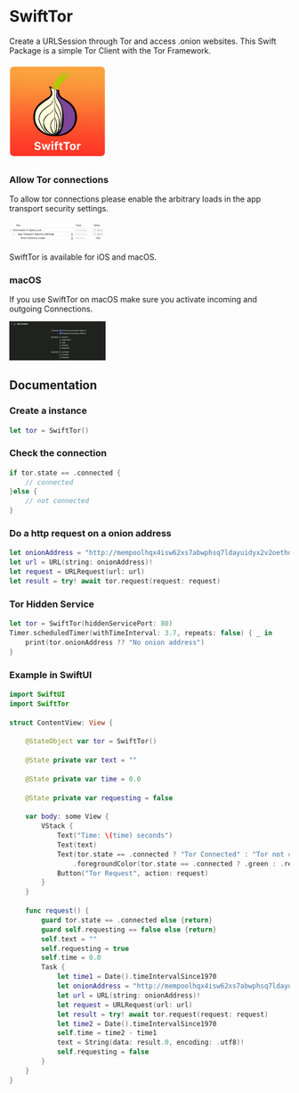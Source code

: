 # SwiftTor

Create a URLSession through Tor and access .onion websites. This Swift Package is a simple Tor Client with the Tor Framework.

<img src="https://github.com/FlorianHubl/SwiftTor/blob/main/SwiftTor.png" width="173" height="173">

### Allow Tor connections

To allow tor connections please enable the arbitrary loads in the app transport security settings.

<img src="https://github.com/FlorianHubl/SwiftTor/blob/main/allow.png" width="173">

SwiftTor is available for iOS and macOS.

### macOS

If you use SwiftTor on macOS make sure you activate incoming and outgoing Connections.

<img src="https://github.com/FlorianHubl/SwiftTor/blob/main/allow2.png" width="173">

## Documentation

### Create a instance

```swift
let tor = SwiftTor()
```

### Check the connection

```swift
if tor.state == .connected {
    // connected
}else {
    // not connected
}
```

### Do a http request on a onion address

```swift
let onionAddress = "http://mempoolhqx4isw62xs7abwphsq7ldayuidyx2v2oethdhhj6mlo2r6ad.onion/api/v1/fees/recommended"
let url = URL(string: onionAddress)!
let request = URLRequest(url: url)
let result = try! await tor.request(request: request)
```

### Tor Hidden Service
```swift
let tor = SwiftTor(hiddenServicePort: 80)
Timer.scheduledTimer(withTimeInterval: 3.7, repeats: false) { _ in
    print(tor.onionAddress ?? "No onion address")
}
```


### Example in SwiftUI

```swift
import SwiftUI
import SwiftTor

struct ContentView: View {
    
    @StateObject var tor = SwiftTor()
    
    @State private var text = ""
    
    @State private var time = 0.0
    
    @State private var requesting = false
    
    var body: some View {
        VStack {
            Text("Time: \(time) seconds")
            Text(text)
            Text(tor.state == .connected ? "Tor Connected" : "Tor not connected")
                .foregroundColor(tor.state == .connected ? .green : .red)
            Button("Tor Request", action: request)
        }
    }
    
    func request() {
        guard tor.state == .connected else {return}
        guard self.requesting == false else {return}
        self.text = ""
        self.requesting = true
        self.time = 0.0
        Task {
            let time1 = Date().timeIntervalSince1970
            let onionAddress = "http://mempoolhqx4isw62xs7abwphsq7ldayuidyx2v2oethdhhj6mlo2r6ad.onion/api/v1/fees/recommended"
            let url = URL(string: onionAddress)!
            let request = URLRequest(url: url)
            let result = try! await tor.request(request: request)
            let time2 = Date().timeIntervalSince1970
            self.time = time2 - time1
            text = String(data: result.0, encoding: .utf8)!
            self.requesting = false
        }
    }
}
```
